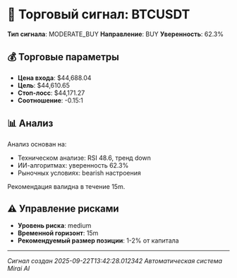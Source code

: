
# 🎯 Торговый сигнал: BTCUSDT

**Тип сигнала**: MODERATE_BUY
**Направление**: BUY
**Уверенность**: 62.3%

## 💰 Торговые параметры
- **Цена входа**: $44,688.04
- **Цель**: $44,610.65
- **Стоп-лосс**: $44,171.27
- **Соотношение**: -0.15:1

## 📊 Анализ

Анализ основан на:
- Техническом анализе: RSI 48.6, тренд down
- ИИ-алгоритмах: уверенность 62.3%
- Рыночных условиях: bearish настроения

Рекомендация валидна в течение 15m.
        

## ⚠️ Управление рисками
- **Уровень риска**: medium
- **Временной горизонт**: 15m
- **Рекомендуемый размер позиции**: 1-2% от капитала

---
*Сигнал создан 2025-09-22T13:42:28.012342*
*Автоматическая система Mirai AI*
        